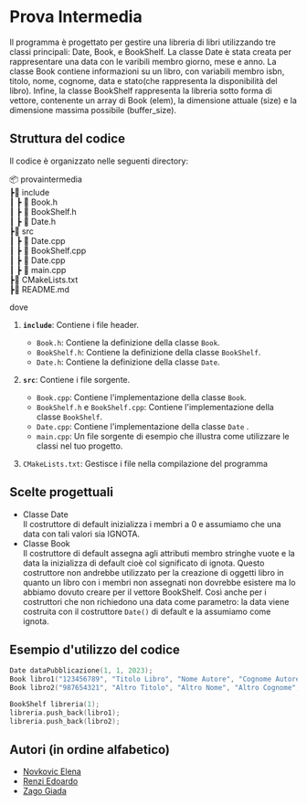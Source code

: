 
# Prova Intermedia

Il programma è progettato per gestire una libreria di libri utilizzando tre classi principali: Date, Book, e BookShelf. La classe Date è stata creata per rappresentare una data con le varibili membro giorno, mese e anno. La classe Book contiene informazioni su un libro, con variabili membro isbn, titolo, nome, cognome, data e stato(che rappresenta la disponibilità del libro). Infine, la classe BookShelf rappresenta la libreria sotto forma di vettore, contenente un array di Book (elem), la dimensione attuale (size) e la dimensione massima possibile (buffer_size).


## Struttura del codice

Il codice è organizzato nelle seguenti directory:

📦 provaintermedia  
┣📂 include  
┃ ┣ 📜 Book.h  
┃ ┣ 📜 BookShelf.h  
┃ ┣ 📜 Date.h  
┣📂 src  
┃ ┣ 📜 Date.cpp  
┃ ┣ 📜 BookShelf.cpp  
┃ ┣ 📜 Date.cpp  
┃ ┣ 📜 main.cpp  
┣📜 CMakeLists.txt  
┣📜 README.md  

dove

1. **`include`**: Contiene i file header.
    - `Book.h`: Contiene la definizione della classe `Book`.
    - `BookShelf.h`: Contiene la definizione della classe `BookShelf`. 
    - `Date.h`: Contiene la definizione della classe `Date`.
    
2. **`src`**: Contiene i file sorgente.
    - `Book.cpp`: Contiene l'implementazione della classe `Book`.
    - `BookShelf.h` e `BookShelf.cpp`: Contiene l'implementazione della classe `BookShelf`.
    - `Date.cpp`: Contiene l'implementazione della classe `Date` .
    - `main.cpp`: Un file sorgente di esempio che illustra come utilizzare le classi nel tuo progetto.

3. `CMakeLists.txt`: Gestisce i file nella compilazione del programma

## Scelte progettuali

- Classe Date  
  Il costruttore di default inizializza i membri a 0 e assumiamo che una data con tali valori sia IGNOTA.
- Classe Book  
  Il costruttore di default assegna agli attributi membro stringhe vuote e la data la inizializza di default cioè col significato di ignota. 
  Questo costruttore non andrebbe utilizzato per la creazione di oggetti libro in quanto un libro con i membri non assegnati non dovrebbe esistere ma lo abbiamo dovuto creare per il vettore BookShelf.
  Così anche per i costruttori che non richiedono una data come parametro: la data viene costruita con il costruttore `Date()` di default e la assumiamo come ignota.

## Esempio d'utilizzo del codice

```cpp
Date dataPubblicazione(1, 1, 2023);
Book libro1("123456789", "Titolo Libro", "Nome Autore", "Cognome Autore", dataPubblicazione);
Book libro2("987654321", "Altro Titolo", "Altro Nome", "Altro Cognome", 2, 2, 2022);

BookShelf libreria(1);
libreria.push_back(libro1);
libreria.push_back(libro2);

```

## Autori (in ordine alfabetico)

- [Novkovic Elena](https://www.github.com/eenvk)
- [Renzi Edoardo](https://www.github.com/EORNZ)
- [Zago Giada](https://www.github.com/Jada03)
